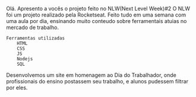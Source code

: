 Olá. Apresento a vocês o projeto feito no NLW(Next Level Week)#2
    O NLW foi um projeto realizado pela Rocketseat.
        Feito tudo em uma semana com uma aula por dia, ensinando muito conteudo sobre ferramentais atuias no mercado de trabalho.

    Ferramentas utilizadas
        HTML
        CSS
        JS
        Nodejs
        SQL

Desenvolvemos um site em homenagem ao Dia do Trabalhador, onde profissionais do ensino postassem seu trabalho, e alunos pudessem filtrar por eles.